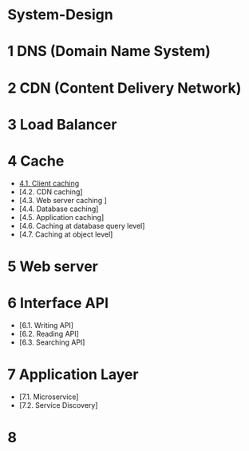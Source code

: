 # System-Design

# 1  DNS (Domain Name System)  


# 2  CDN (Content Delivery Network)

# 3  Load Balancer

# 4  Cache

  * [4.1.  Client caching]()
  * [4.2.  CDN caching]
  * [4.3.  Web server caching ]
  * [4.4.  Database caching]
  * [4.5.  Application caching]
  * [4.6.  Caching at database query level]
  * [4.7.  Caching at object level]

# 5  Web server

# 6  Interface API

  * [6.1.  Writing API]
  * [6.2.  Reading API]
  * [6.3.  Searching API]
  
# 7  Application Layer
  * [7.1.  Microservice]
  * [7.2.  Service Discovery]

# 8  
